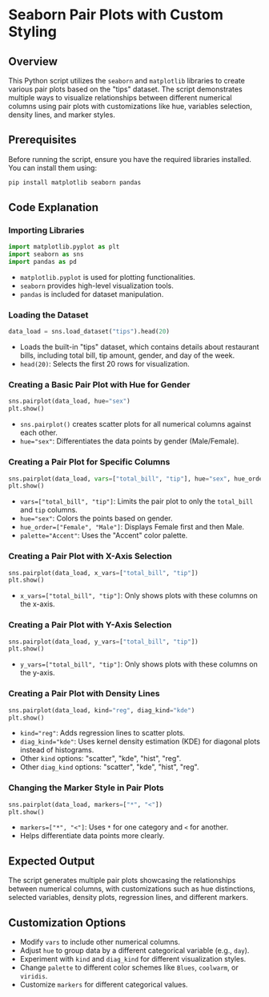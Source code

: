 # Seaborn Pair Plots with Custom Styling

## Overview
This Python script utilizes the `seaborn` and `matplotlib` libraries to create various pair plots based on the "tips" dataset. The script demonstrates multiple ways to visualize relationships between different numerical columns using pair plots with customizations like hue, variables selection, density lines, and marker styles.

## Prerequisites
Before running the script, ensure you have the required libraries installed. You can install them using:

```bash
pip install matplotlib seaborn pandas
```

## Code Explanation

### Importing Libraries
```python
import matplotlib.pyplot as plt
import seaborn as sns
import pandas as pd
```
- `matplotlib.pyplot` is used for plotting functionalities.
- `seaborn` provides high-level visualization tools.
- `pandas` is included for dataset manipulation.

### Loading the Dataset
```python
data_load = sns.load_dataset("tips").head(20)
```
- Loads the built-in "tips" dataset, which contains details about restaurant bills, including total bill, tip amount, gender, and day of the week.
- `head(20)`: Selects the first 20 rows for visualization.

### Creating a Basic Pair Plot with Hue for Gender
```python
sns.pairplot(data_load, hue="sex")
plt.show()
```
- `sns.pairplot()` creates scatter plots for all numerical columns against each other.
- `hue="sex"`: Differentiates the data points by gender (Male/Female).

### Creating a Pair Plot for Specific Columns
```python
sns.pairplot(data_load, vars=["total_bill", "tip"], hue="sex", hue_order=["Female", "Male"], palette="Accent")
plt.show()
```
- `vars=["total_bill", "tip"]`: Limits the pair plot to only the `total_bill` and `tip` columns.
- `hue="sex"`: Colors the points based on gender.
- `hue_order=["Female", "Male"]`: Displays Female first and then Male.
- `palette="Accent"`: Uses the "Accent" color palette.

### Creating a Pair Plot with X-Axis Selection
```python
sns.pairplot(data_load, x_vars=["total_bill", "tip"])
plt.show()
```
- `x_vars=["total_bill", "tip"]`: Only shows plots with these columns on the x-axis.

### Creating a Pair Plot with Y-Axis Selection
```python
sns.pairplot(data_load, y_vars=["total_bill", "tip"])
plt.show()
```
- `y_vars=["total_bill", "tip"]`: Only shows plots with these columns on the y-axis.

### Creating a Pair Plot with Density Lines
```python
sns.pairplot(data_load, kind="reg", diag_kind="kde")
plt.show()
```
- `kind="reg"`: Adds regression lines to scatter plots.
- `diag_kind="kde"`: Uses kernel density estimation (KDE) for diagonal plots instead of histograms.
- Other `kind` options: "scatter", "kde", "hist", "reg".
- Other `diag_kind` options: "scatter", "kde", "hist", "reg".

### Changing the Marker Style in Pair Plots
```python
sns.pairplot(data_load, markers=["*", "<"])
plt.show()
```
- `markers=["*", "<"]`: Uses `*` for one category and `<` for another.
- Helps differentiate data points more clearly.

## Expected Output
The script generates multiple pair plots showcasing the relationships between numerical columns, with customizations such as hue distinctions, selected variables, density plots, regression lines, and different markers.

## Customization Options
- Modify `vars` to include other numerical columns.
- Adjust `hue` to group data by a different categorical variable (e.g., `day`).
- Experiment with `kind` and `diag_kind` for different visualization styles.
- Change `palette` to different color schemes like `Blues`, `coolwarm`, or `viridis`.
- Customize `markers` for different categorical values.

